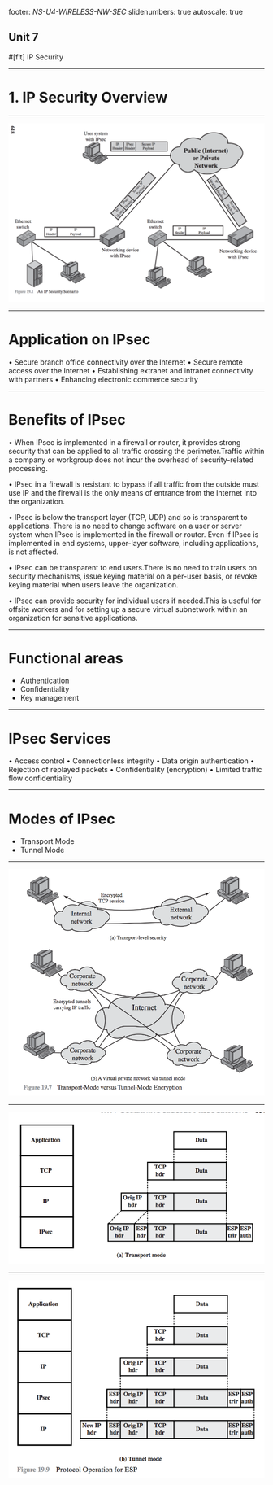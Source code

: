 footer: *NS-U4-WIRELESS-NW-SEC*
slidenumbers: true
autoscale: true
<!-- build-lists: true -->

<!-- # BSCIT
# Network Security
# Unit 7
# IP Security

--- -->
## Unit 7
#[fit] IP Security

<!-- --- -->
<!-- ![fit](./images/17/17-key-points.png) -->

<!-- List of Images first -->
<!-- ![fit](../../commonSlideImages/) -->

<!-- ---
# 6 Topics
1. IP Security Overview
2. IP Security Policy
3. Encapsulationg Security Payload
4. Combining Security Associations
5. Internet Key Exchange
6. Cryptographic Suites -->

---
# 1. IP Security Overview

---
![fit](./images/19/19.1.png)

---
# Application on IPsec
• Secure branch office connectivity over the Internet
• Secure remote access over the Internet
• Establishing extranet and intranet connectivity with partners
• Enhancing electronic commerce security

---
# Benefits of IPsec

• When IPsec is implemented in a firewall or router, it provides strong security that can be applied to all traffic crossing the perimeter.Traffic within a company or workgroup does not incur the overhead of security-related processing.

• IPsec in a firewall is resistant to bypass if all traffic from the outside must use IP and the firewall is the only means of entrance from the Internet into the organization.

• IPsec is below the transport layer (TCP, UDP) and so is transparent to applications. There is no need to change software on a user or server system when IPsec is implemented in the firewall or router. Even if IPsec is implemented in end systems, upper-layer software, including applications, is not affected.

• IPsec can be transparent to end users.There is no need to train users on security mechanisms, issue keying material on a per-user basis, or revoke keying material when users leave the organization.

• IPsec can provide security for individual users if needed.This is useful for offsite workers and for setting up a secure virtual subnetwork within an organization for sensitive applications.

---
# Functional areas
- Authentication
- Confidentiality
- Key management

---
# IPsec Services
• Access control
• Connectionless integrity
• Data origin authentication
• Rejection of replayed packets
• Confidentiality (encryption)
• Limited traffic flow confidentiality

---
# Modes of IPsec
- Transport Mode
- Tunnel Mode

---
![fit](./images/19/19.7.png)

---
![fit](./images/19/19.9.a.png)

---
![fit](./images/19/19.9.b.png)
